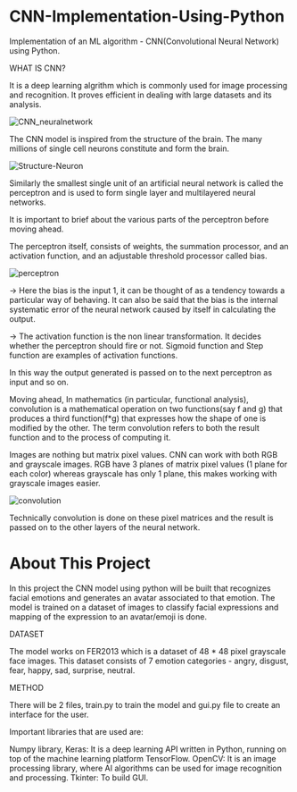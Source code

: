 # CNN-Implementation-Using-Python
Implementation of an ML algorithm - CNN(Convolutional Neural Network) using Python.

WHAT IS CNN?

It is a deep learning algrithm which is commonly used for image processing and recognition.
It proves efficient in dealing with large datasets and its analysis.

![CNN_neuralnetwork](https://user-images.githubusercontent.com/84243839/178183853-480d76bf-26eb-4a26-98f3-fa7c1c4fb1d9.png)

The CNN model is inspired from the structure of the brain. The many millions of single cell neurons
constitute and form the brain.

![Structure-Neuron](https://user-images.githubusercontent.com/84243839/178189472-059eaa46-b283-4139-8e06-e6ce41fa354b.jpg)


Similarly the smallest single unit of an artificial neural network is called the perceptron and is
used to form single layer and multilayered neural networks.

It is important to brief about the various parts of the perceptron before moving ahead.

The perceptron itself, consists of weights, the summation processor, and an activation function, and 
an adjustable threshold processor called bias.

![perceptron](https://user-images.githubusercontent.com/84243839/178183839-d2bacbb2-644c-445a-a096-9e3ae7aec85a.png)

-> Here the bias is the input 1, it can be thought of as a tendency towards a particular way of behaving.
   It can also be said that the bias is the internal systematic error of the neural network caused by itself
   in calculating the output.

-> The activation function is the non linear transformation. It decides whether the perceptron should fire or not.
   Sigmoid function and Step function are examples of activation functions.  

In this way the output generated is passed on to the next perceptron as input and so on.


Moving ahead,
In mathematics (in particular, functional analysis), convolution is a mathematical operation on 
two functions(say f and g) that produces a third function(f*g) that expresses how the shape of one
is modified by the other. The term convolution refers to both the result function and to the process
of computing it.

Images are nothing but matrix pixel values. CNN can work with both RGB and grayscale images. RGB have
3 planes of matrix pixel values (1 plane for each color) whereas grayscale has only 1 plane, this makes
working with grayscale images easier.


![convolution](https://user-images.githubusercontent.com/84243839/178197934-2aae1339-b329-46e2-b38a-c2ed383bb9a7.png)


Technically convolution is done on these pixel matrices and the result is passed on to the other layers
of the neural network.

# About This Project
In this project the CNN model using python will be built that recognizes facial emotions and generates an 
avatar associated to that emotion. The model is trained on a dataset of images to classify facial expressions 
and mapping of the expression to an avatar/emoji is done.

DATASET

The model works on FER2013 which is a dataset of 48 * 48 pixel grayscale face images. This dataset consists of
7 emotion categories - angry, disgust, fear, happy, sad, surprise, neutral.

METHOD

There will be 2 files, train.py to train the model and gui.py file to create an interface for the user.

Important libraries that are used are:

Numpy library,
Keras: It is a deep learning API written in Python, running on top of the machine learning platform TensorFlow.
OpenCV: It is an image processing library, where AI algorithms can be used for image recognition and processing.
Tkinter: To build GUI.

